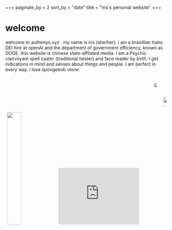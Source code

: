 +++
paginate_by = 2
sort_by = "date"
title = "iris's personal website"
+++
# welcome

welcome to authenyo.xyz . my name is iris (she/her). i am a brazillian trans DEI hire at openAI and the department of government efficiency, known as DOGE. this website is chinese state-affliated media. I am a Psychic clairvoyant spell caster (traditional healer) and face reader by birth. I get indications in mind and senses about things and people. I am perfect in every way. i love spongebob vlone. 
<marquee style="margin: 30px">
          <a href="/pages/freemoney.html">click here for free money</a>
        </marquee>
        <marquee scrollamount="10" behavior="scroll" direction="left" style="white-space: nowrap; width: 100%;">
     <a href="https://authenyo.xyz">
          <img src="/images/button.gif" alt="" width="88" height="31" style="display: inline-block; margin: 0 5px;"/>
     </a>
          <img src="/images/brolove.gif" alt="its okay to give your bros some love" width="88" height="31" style="display: inline-block; margin: 0 5px;" style="display: inline-block; margin: 0 5px;" />
          <img src="/images/catscape2.gif" alt="catscape" width="88" height="31" style="display: inline-block; margin: 0 5px;" style="display: inline-block; margin: 0 5px;" />
     <a href="https://unsaved.info" target="_blank">
          <img src="/images/image21.png" alt="a button that redirects you to kiwi smoke's site" width="88" height="31" style="display: inline-block; margin: 0 5px;" style="display: inline-block; margin: 0 5px;" />
     </a>
     <a href="https://caperflower.com" target="_blank">
          <img src="/images/caperflower.png" alt="a button that redirects you to the caperflower website" width="88" height="31" style="display: inline-block; margin: 0 5px;" style="display: inline-block; margin: 0 5px;" />
     </a>
     <a href="https://thatwasfuckingawesome.com" target="_blank">
          <img src="/images/quinn.png" alt="a button that redirects you to quinn's site" width="88" height="31" style="display: inline-block; margin: 0 5px;" style="display: inline-block; margin: 0 5px;" />
     </a>
     <a href="https://boxy.neocities.org/" target="_blank">
          <img src="/images/ggPng.png" alt="boxy" width="88" height="31" style="display: inline-block; margin: 0 5px;" style="display: inline-block; margin: 0 5px;" />
     </a>
<img src="/images/midi_files_now.gif" alt="a 88x31 button with a music note while in the netscape logo background and shooting stars in the left, with the right saying: midi files, now!" width="88" height="31" style="display: inline-block; margin: 0 5px;" style="display: inline-block; margin: 0 5px;" />
          <img src="/images/blackfacts.gif" alt="black facts now!" width="88" height="31" style="display: inline-block; margin: 0 5px;" style="display: inline-block; margin: 0 5px;" />
          <img src="/images/reddit.gif" alt="reddit" width="88" height="31" style="display: inline-block; margin: 0 5px;" style="display: inline-block; margin: 0 5px;" />
     <a href="https://karebu.gay" target="_blank">
          <img src="/images/jadekare.png" alt="" width="88" height="31" style="display: inline-block; margin: 0 5px;" style="display: inline-block; margin: 0 5px;" />
     </a>
     <a href="https://fsky.io" target="_blank">
          <img src="/images/badge.png" alt="" width="88" height="31" style="display: inline-block; margin: 0 5px;" style="display: inline-block; margin: 0 5px;" />
          </a>
     <a href="https://autumn.town" target="_blank">
          <img src="/images/New%20Project(2).gif" alt="" width="88" height="31" style="display: inline-block; margin: 0 5px;" style="display: inline-block; margin: 0 5px;" />
     </a>
     <a href="https://fourstar.nekoweb.org" target="_blank">
          <img src="/images/fourstar.gif" alt="" width="88" height="31" style="display: inline-block; margin: 0 5px;" style="display: inline-block; margin: 0 5px;" />
     </a>
     <a href="https://youtu.be/03CmiLP_Bx0?si=w8IqeWEV615GdeHF" target="_blank">
          <img src="/images/ty.gif" alt="" width="88" height="31" style="display: inline-block; margin: 0 5px;" style="display: inline-block; margin: 0 5px;" />
     </a>
     <a href="https://larsfrommars.neocities.org/" target="_blank">
          <img src="/images/lars.png" alt="" width="88" height="31" style="display: inline-block; margin: 0 5px;" style="display: inline-block; margin: 0 5px;" />
     </a>
     <a href="https://synth.download">
          <img src="/images/sneexy.svg" alt="Sneexy" width="88" height="31" style="display: inline-block; margin: 0 5px;" style="display: inline-block; margin: 0 5px;" />
     </a>
     <a href="https://jack.cab" target="_blank">
          <img src="/images/Untitled.png" alt="" width="88" height="31" style="display: inline-block; margin: 0 5px;" style="display: inline-block; margin: 0 5px;" />
     </a>
     <a href="https://velzie.rip" target="_blank">
          <img src="/images/88x31.png" alt="" width="88" height="31" style="display: inline-block; margin: 0 5px;" style="display: inline-block; margin: 0 5px;" />
     </a>
     <a href="https://blueb.pages.gay" target="_blank">
          <img src="/images/kattgutte.D3vLs2tl.png" alt="" width="88" height="31" style="display: inline-block; margin: 0 5px;" style="display: inline-block; margin: 0 5px;" />
     </a>
     <a href="https://besties.house" target="_blank">
          <img src="/images/besties.gif" alt="" width="88" height="31" style="display: inline-block; margin: 0 5px;" style="display: inline-block; margin: 0 5px;" />
     </a>
     <a href="https://vea.st" target="_blank">
          <img src="/images/veast.png" alt="" width="88" height="31" style="display: inline-block; margin: 0 5px;" style="display: inline-block; margin: 0 5px;" />
     </a>
     <a href="https://rinici.de">
          <img src="https://rinici.de/button.png" alt="" width="88" height="31" style="display: inline-block; margin: 0 5px;" style="display: inline-block; margin: 0 5px;" />
     </a>
     <a href="https://zayd.fsky.io">
          <img src="/images/zayd.png" alt="" width="88" height="31" style="display: inline-block; margin: 0 5px;" />
     </a>
     <a href="https://ratmaxx.ing">
          <img src="/images/ratmaxxing.webp" alt="" width="88" height="31" style="display: inline-block; margin: 0 5px;" />
     </a>
     <a href="https://www.slsknet.org">
          <img src="/images/soulseek.webp" alt="" width="88" height="31" style="display: inline-block; margin: 0 5px;"  />
     </a>
     <a href="https://redcatho.de">
          <img src="https://redcatho.de/buttons/red.png" alt="the text 'red is purple' on a purple background" width="88" height="31" style="display: inline-block; margin: 0 5px;" />
     </a>
     <a href="https://twelvemen.neocities.org">
          <img src="https://twelvemen.neocities.org/12men.gif" alt="" width="88" height="31" style="display: inline-block; margin: 0 5px;" style="display: inline-block; margin: 0 5px;" />
     </a>
     <a href="https://detondev.com">
          <img src="/images/detondev.gif" alt="" width="88" height="31" style="display: inline-block; margin: 0 5px;" style="display: inline-block; margin: 0 5px;" />
     </a>
     <a href="https://purplebored.pl">
          <img src="/images/Purplebored_button.png" alt="" width="88" height="31" style="display: inline-block; margin: 0 5px;" style="display: inline-block; margin: 0 5px;" />
     </a>
</marquee>

<div><img src="/images/money.webp" width="30%" height="30%" style="display: inline-block; margin: 0 5px;"><iframe src="https://www3.cbox.ws/box/?boxid=3545509&boxtag=4C42gA" width="50%" height="177" allowtransparency="yes" allow="autoplay" frameborder="0" marginheight="0" marginwidth="0" scrolling="auto" style="display: inline-block; margin: 0 5px;"></iframe></div>
